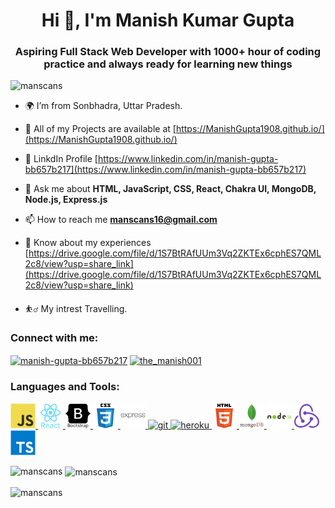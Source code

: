 <h1 align="center">Hi 👋, I'm Manish Kumar Gupta</h1>
<h3 align="center">Aspiring Full Stack Web Developer with 1000+ hour of coding practice and always ready for learning new things</h3>

<p align="left"> <img src="https://i.pinimg.com/originals/a4/51/39/a451393c169a91586312551109361064.gif" alt="manscans" /> </p>

- 🌍  I’m from Sonbhadra, Uttar Pradesh.

- 👯 All of my Projects are available at [https://ManishGupta1908.github.io/](https://ManishGupta1908.github.io/)

- 🤝 LinkdIn Profile [https://www.linkedin.com/in/manish-gupta-bb657b217](https://www.linkedin.com/in/manish-gupta-bb657b217)

- 💬 Ask me about **HTML, JavaScript, CSS, React, Chakra UI, MongoDB, Node.js, Express.js**

- 📫 How to reach me **manscans16@gmail.com**

- 📄 Know about my experiences [https://drive.google.com/file/d/1S7BtRAfUUm3Vq2ZKTEx6cphES7QML2c8/view?usp=share_link](https://drive.google.com/file/d/1S7BtRAfUUm3Vq2ZKTEx6cphES7QML2c8/view?usp=share_link)

- ⛹️‍♂️ My intrest Travelling.

<h3 align="left">Connect with me:</h3>
<p align="left">
<a href="https://linkedin.com/in/manish-gupta-bb657b217" target="blank"><img align="center" src="https://raw.githubusercontent.com/rahuldkjain/github-profile-readme-generator/master/src/images/icons/Social/linked-in-alt.svg" alt="manish-gupta-bb657b217" height="30" width="40" /></a>
<a href="https://instagram.com/the_manish001" target="blank"><img align="center" src="https://raw.githubusercontent.com/rahuldkjain/github-profile-readme-generator/master/src/images/icons/Social/instagram.svg" alt="the_manish001" height="30" width="40" /></a>
</p>

<h3 align="left">Languages and Tools:</h3>
<p align="left"> <a href="https://developer.mozilla.org/en-US/docs/Web/JavaScript" target="_blank" rel="noreferrer"> <img src="https://raw.githubusercontent.com/devicons/devicon/master/icons/javascript/javascript-original.svg" alt="javascript" width="40" height="40"/> </a> <a href="https://reactjs.org/" target="_blank" rel="noreferrer"> <img src="https://raw.githubusercontent.com/devicons/devicon/master/icons/react/react-original-wordmark.svg" alt="react" width="40" height="40"/> </a> <a href="https://getbootstrap.com" target="_blank" rel="noreferrer"> <img src="https://raw.githubusercontent.com/devicons/devicon/master/icons/bootstrap/bootstrap-plain-wordmark.svg" alt="bootstrap" width="40" height="40"/> </a> <a href="https://www.w3schools.com/css/" target="_blank" rel="noreferrer"> <img src="https://raw.githubusercontent.com/devicons/devicon/master/icons/css3/css3-original-wordmark.svg" alt="css3" width="40" height="40"/> </a> <a href="https://expressjs.com" target="_blank" rel="noreferrer"> <img src="https://raw.githubusercontent.com/devicons/devicon/master/icons/express/express-original-wordmark.svg" alt="express" width="40" height="40"/> </a> <a href="https://git-scm.com/" target="_blank" rel="noreferrer"> <img src="https://www.vectorlogo.zone/logos/git-scm/git-scm-icon.svg" alt="git" width="40" height="40"/> </a> <a href="https://heroku.com" target="_blank" rel="noreferrer"> <img src="https://www.vectorlogo.zone/logos/heroku/heroku-icon.svg" alt="heroku" width="40" height="40"/> </a> <a href="https://www.w3.org/html/" target="_blank" rel="noreferrer"> <img src="https://raw.githubusercontent.com/devicons/devicon/master/icons/html5/html5-original-wordmark.svg" alt="html5" width="40" height="40"/> </a>  <a href="https://www.mongodb.com/" target="_blank" rel="noreferrer"> <img src="https://raw.githubusercontent.com/devicons/devicon/master/icons/mongodb/mongodb-original-wordmark.svg" alt="mongodb" width="40" height="40"/> </a> <a href="https://nodejs.org" target="_blank" rel="noreferrer"> <img src="https://raw.githubusercontent.com/devicons/devicon/master/icons/nodejs/nodejs-original-wordmark.svg" alt="nodejs" width="40" height="40"/> </a>  <a href="https://redux.js.org" target="_blank" rel="noreferrer"> <img src="https://raw.githubusercontent.com/devicons/devicon/master/icons/redux/redux-original.svg" alt="redux" width="40" height="40"/> </a> <a href="https://www.typescriptlang.org/" target="_blank" rel="noreferrer"> <img src="https://raw.githubusercontent.com/devicons/devicon/master/icons/typescript/typescript-original.svg" alt="typescript" width="40" height="40"/> </a> </p>

<p><img align="left" src="https://github-readme-stats.vercel.app/api/top-langs?username=manscans&show_icons=true&locale=en&layout=compact" alt="manscans" /></p>

<p>&nbsp;<img align="center" src="https://github-readme-stats.vercel.app/api?username=manscans&show_icons=true&locale=en" alt="manscans" /></p>

<p><img align="center" src="https://github-readme-streak-stats.herokuapp.com/?user=manscans&" alt="manscans" /></p>
